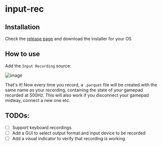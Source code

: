 # input-rec

## Installation

Check the [release page](https://github.com/loicmagne/input-rec/releases) and download the installer for your OS

## How to use

Add the `Input Recording` source:

![image](https://github.com/user-attachments/assets/4ec81a31-17bc-4859-95c1-c0a4368bd1d1)

That's it! Now every time you record, a `.parquet` file will be created with the same name as your recording, containing the state of your gamepad recorded at 500Hz. This will also work if you disconnect your gamepad midway, connect a new one etc.

## TODOs:
- [ ] Support keyboard recordings
- [ ] Add a GUI to select output format and input device to be recorded
- [ ] Add a visual indicator to verify that recording is working 
